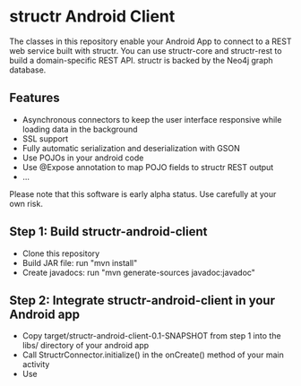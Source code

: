 structr Android Client
======================

The classes in this repository enable your Android App to connect to a REST web service built with structr. You can use structr-core and structr-rest to build a domain-specific REST API. structr is backed by the Neo4j graph database.

## Features
- Asynchronous connectors to keep the user interface responsive while loading data in the background
- SSL support
- Fully automatic serialization and deserialization with GSON
- Use POJOs in your android code
- Use @Expose annotation to map POJO fields to structr REST output
- ...

Please note that this software is early alpha status. Use carefully at your own risk.

## Step 1: Build structr-android-client
- Clone this repository
- Build JAR file: run "mvn install"
- Create javadocs: run "mvn generate-sources javadoc:javadoc"

## Step 2: Integrate structr-android-client in your Android app
- Copy target/structr-android-client-0.1-SNAPSHOT from step 1 into the libs/ directory of your android app
- Call StructrConnector.initialize() in the onCreate() method of your main activity
- Use 